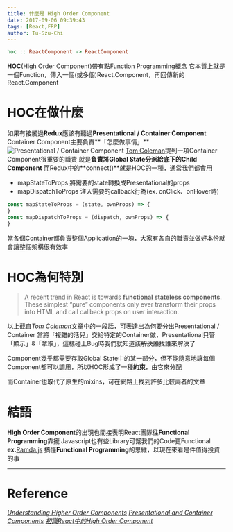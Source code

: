 ```yaml
---
title: 什麼是 High Order Component
date: 2017-09-06 09:39:43
tags: [React,FRP]
author: Tu-Szu-Chi
---
```

``` haskell
hoc :: ReactComponent -> ReactComponent
```

**HOC**(High Order Component)帶有點Function Programming概念
它本質上就是一個Function，傳入一個(或多個)React.Component，再回傳新的React.Component

# HOC在做什麼

如果有接觸過**Redux**應該有聽過**Presentational / Container Component**
Container Component主要負責**「怎麼做事情」**
![Presentational / Container Component](https://cdn-images-1.medium.com/max/1600/1*tIdBW-TqotpALD3b2xk3SA.gif "截自Tom Coleman:Understanding Higher Order Components")
[Tom Coleman](https://medium.freecodecamp.org/understanding-higher-order-components-6ce359d761b)提到一項Container Component很重要的職責
就是**負責將Global State分派給底下的Child Component**
而Redux中的**connect()**就是HOC的一種，通常我們都會用

* mapStateToProps 將需要的state轉換成Presentational的props
* mapDispatchToProps 注入需要的callback行為(ex. onClick、onHover時)

``` javascript
const mapStateToProps = (state, ownProps) => {
}
const mapDispatchToProps = (dispatch, ownProps) => {
}
```

當各個Container都負責整個Application的一塊，大家有各自的職責並做好本份就會讓整個架構很有效率

# HOC為何特別

>A recent trend in React is towards **functional stateless components**. 
>These simplest “pure” components only ever transform their props into HTML and call callback props on user interaction.

以上截自*Tom Coleman*文章中的一段話，可表達出為何要分出Presentational / Container
當將「複雜的活兒」交給特定的Container做，Presentational只管「顯示」&「拿取」，這樣碰上Bug時我們就知道該~~解決誰~~找誰來解決了

Component幾乎都需要存取Global State中的某一部分，但不能隨意地讓每個Component都可以調用，所以HOC形成了一種**約束**，由它來分配

而Container也取代了原生的mixins，可在網路上找到許多比較兩者的文章

# 結語

**High Order Component**的出現也間接表明React團隊往**Functional Programming**靠攏
Javascript也有些Library可幫我們的Code更Functional **ex.**[Ramda.js](http://ramdajs.com)
搞懂**Functional Programming**的思維，以現在來看是件值得投資的事

***

# Reference

*[Understanding Higher Order Components](https://medium.freecodecamp.org/understanding-higher-order-components-6ce359d761b)*
*[Presentational and Container Components](https://medium.com/@dan_abramov/smart-and-dumb-components-7ca2f9a7c7d0)*
*[初識React中的High Order Component](https://leozdgao.me/chushi-hoc/)*